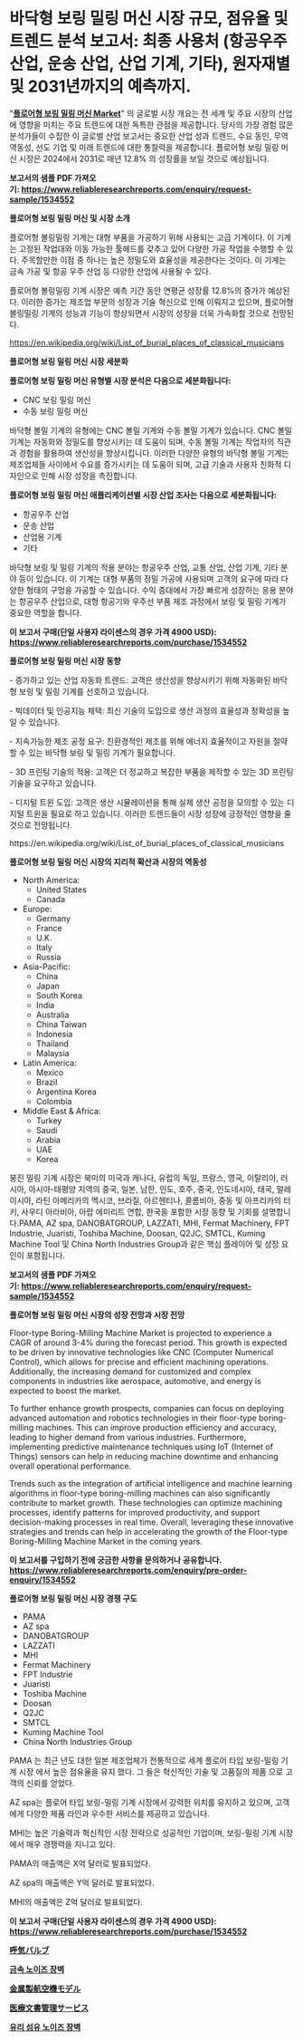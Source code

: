 <p><h1>바닥형 보링 밀링 머신 시장 규모, 점유율 및 트렌드 분석 보고서: 최종 사용처 (항공우주 산업, 운송 산업, 산업 기계, 기타), 원자재별 및 2031년까지의 예측까지.</h1></p><p>"<strong><a href="https://www.reliableresearchreports.com/floor-type-boring-milling-machine-r1534552">플로어형 보링 밀링 머신 Market</a></strong>" 의 글로벌 시장 개요는 전 세계 및 주요 시장의 산업에 영향을 미치는 주요 트렌드에 대한 독특한 관점을 제공합니다. 당사의 가장 경험 많은 분석가들이 수집한 이 글로벌 산업 보고서는 중요한 산업 성과 트렌드, 수요 동인, 무역 역동성, 선도 기업 및 미래 트렌드에 대한 통찰력을 제공합니다. 플로어형 보링 밀링 머신 시장은 2024에서 2031로 매년 12.8% 의 성장률을 보일 것으로 예상됩니다.</p>
<p><strong>보고서의 샘플 PDF 가져오기:&nbsp;<a href="https://www.reliableresearchreports.com/enquiry/request-sample/1534552">https://www.reliableresearchreports.com/enquiry/request-sample/1534552</a></strong></p>
<p><strong>플로어형 보링 밀링 머신 및 시장 소개</strong></p>
<p><p>플로어형 볼링밀링 기계는 대형 부품을 가공하기 위해 사용되는 고급 기계이다. 이 기계는 고정된 작업대와 이동 가능한 툴헤드를 갖추고 있어 다양한 가공 작업을 수행할 수 있다. 주목할만한 이점 중 하나는 높은 정밀도와 효율성을 제공한다는 것이다. 이 기계는 금속 가공 및 항공 우주 산업 등 다양한 산업에 사용될 수 있다.</p><p>플로어형 볼링밀링 기계 시장은 예측 기간 동안 연평균 성장률 12.8%의 증가가 예상된다. 이러한 증가는 제조업 부문의 성장과 기술 혁신으로 인해 이뤄지고 있으며, 플로어형 볼링밀링 기계의 성능과 기능이 향상되면서 시장의 성장을 더욱 가속화할 것으로 전망된다.</p></p>
<p><a href="https://en.wikipedia.org/wiki/List_of_burial_places_of_classical_musicians">https://en.wikipedia.org/wiki/List_of_burial_places_of_classical_musicians</a></p>
<p><strong>플로어형 보링 밀링 머신 시장 세분화</strong></p>
<p><strong>플로어형 보링 밀링 머신 유형별 시장 분석은 다음으로 세분화됩니다:</strong></p>
<p><ul><li>CNC 보링 밀링 머신</li><li>수동 보링 밀링 머신</li></ul></p>
<p><p>바닥형 볼밀 기계의 유형에는 CNC 볼밀 기계와 수동 볼밀 기계가 있습니다. CNC 볼밀 기계는 자동화와 정밀도를 향상시키는 데 도움이 되며, 수동 볼밀 기계는 작업자의 직관과 경험을 활용하여 생산성을 향상시킵니다. 이러한 다양한 유형의 바닥형 볼밀 기계는 제조업체들 사이에서 수요를 증가시키는 데 도움이 되며, 고급 기술과 사용자 친화적 디자인으로 인해 시장 성장을 촉진합니다.</p></p>
<p><strong>플로어형 보링 밀링 머신 애플리케이션별 시장 산업 조사는 다음으로 세분화됩니다:</strong></p>
<p><ul><li>항공우주 산업</li><li>운송 산업</li><li>산업용 기계</li><li>기타</li></ul></p>
<p><p>바닥형 보링 및 밀링 기계의 적용 분야는 항공우주 산업, 교통 산업, 산업 기계, 기타 분야 등이 있습니다. 이 기계는 대형 부품의 정밀 가공에 사용되며 고객의 요구에 따라 다양한 형태의 구멍을 가공할 수 있습니다. 수익 증대에서 가장 빠르게 성장하는 응용 분야는 항공우주 산업으로, 대형 항공기와 우주선 부품 제조 과정에서 보링 및 밀링 기계가 중요한 역할을 합니다.</p></p>
<p><strong>이 보고서 구매(단일 사용자 라이센스의 경우 가격 4900 USD): <a href="https://www.reliableresearchreports.com/purchase/1534552">https://www.reliableresearchreports.com/purchase/1534552</a></strong></p>
<p><strong>플로어형 보링 밀링 머신 시장 동향</strong></p>
<p><p>- 증가하고 있는 산업 자동화 트렌드: 고객은 생산성을 향상시키기 위해 자동화된 바닥형 보링 및 밀링 기계를 선호하고 있습니다.</p><p>- 빅데이터 및 인공지능 채택: 최신 기술의 도입으로 생산 과정의 효율성과 정확성을 높일 수 있습니다.</p><p>- 지속가능한 제조 공정 요구: 친환경적인 제조를 위해 에너지 효율적이고 자원을 절약할 수 있는 바닥형 보링 및 밀링 기계가 필요합니다.</p><p>- 3D 프린팅 기술의 적용: 고객은 더 정교하고 복잡한 부품을 제작할 수 있는 3D 프린팅 기술을 요구하고 있습니다.</p><p>- 디지털 트윈 도입: 고객은 생산 시뮬레이션을 통해 실제 생산 공정을 모의할 수 있는 디지털 트윈을 필요로 하고 있습니다. 이러한 트렌드들이 시장 성장에 긍정적인 영향을 줄 것으로 전망됩니다.</p></p>
<p>https://en.wikipedia.org/wiki/List_of_burial_places_of_classical_musicians</p>
<p><strong>플로어형 보링 밀링 머신 시장의 지리적 확산과 시장의 역동성</strong></p>
<p><ul>
    <li>
        North America:
        <ul>
            <li>United States</li>
            <li>Canada</li>
        </ul>
    </li>
    <li>
        Europe:
        <ul>
            <li>Germany</li>
            <li>France</li>
            <li>U.K.</li>
            <li>Italy</li>
            <li>Russia</li>
        </ul>
    </li>
    <li>
        Asia-Pacific:
        <ul>
            <li>China</li>
            <li>Japan</li>
            <li>South Korea</li>
            <li>India</li>
            <li>Australia</li>
            <li>China Taiwan</li>
            <li>Indonesia</li>
            <li>Thailand</li>
            <li>Malaysia</li>
        </ul>
    </li>
    <li>
        Latin America:
        <ul>
            <li>Mexico</li>
            <li>Brazil</li>
            <li>Argentina Korea</li>
            <li>Colombia</li>
        </ul>
    </li>
    <li>
        Middle East & Africa:
        <ul>
            <li>Turkey</li>
            <li>Saudi</li>
            <li>Arabia</li>
            <li>UAE</li>
            <li>Korea</li>
        </ul>
    </li>
    </ul></p>
<p><p>붕진 밀링 기계 시장은 북미의 미국과 캐나다, 유럽의 독일, 프랑스, 영국, 이탈리아, 러시아, 아시아-태평양 지역의 중국, 일본, 남한, 인도, 호주, 중국, 인도네시아, 태국, 말레이시아, 라틴 아메리카의 멕시코, 브라질, 아르헨티나, 콜롬비아, 중동 및 아프리카의 터키, 사우디 아라비아, 아랍 에미리트 연합, 한국을 포함한 시장 동향 및 기회를 설명합니다.PAMA, AZ spa, DANOBATGROUP, LAZZATI, MHI, Fermat Machinery, FPT Industrie, Juaristi, Toshiba Machine, Doosan, Q2JC, SMTCL, Kuming Machine Tool 및 China North Industries Group과 같은 핵심 플레이어 및 성장 요인이 포함됩니다.</p></p>
<p><strong>보고서의 샘플 PDF 가져오기:&nbsp;<a href="https://www.reliableresearchreports.com/enquiry/request-sample/1534552">https://www.reliableresearchreports.com/enquiry/request-sample/1534552</a></strong></p>
<p><strong>플로어형 보링 밀링 머신 시장의 성장 전망과 시장 전망</strong></p>
<p><p>Floor-type Boring-Milling Machine Market is projected to experience a CAGR of around 3-4% during the forecast period. This growth is expected to be driven by innovative technologies like CNC (Computer Numerical Control), which allows for precise and efficient machining operations. Additionally, the increasing demand for customized and complex components in industries like aerospace, automotive, and energy is expected to boost the market.</p><p>To further enhance growth prospects, companies can focus on deploying advanced automation and robotics technologies in their floor-type boring-milling machines. This can improve production efficiency and accuracy, leading to higher demand from various industries. Furthermore, implementing predictive maintenance techniques using IoT (Internet of Things) sensors can help in reducing machine downtime and enhancing overall operational performance.</p><p>Trends such as the integration of artificial intelligence and machine learning algorithms in floor-type boring-milling machines can also significantly contribute to market growth. These technologies can optimize machining processes, identify patterns for improved productivity, and support decision-making processes in real time. Overall, leveraging these innovative strategies and trends can help in accelerating the growth of the Floor-type Boring-Milling Machine Market in the coming years.</p></p>
<p><strong>이 보고서를 구입하기 전에 궁금한 사항을 문의하거나 공유합니다. <a href="https://www.reliableresearchreports.com/enquiry/pre-order-enquiry/1534552">https://www.reliableresearchreports.com/enquiry/pre-order-enquiry/1534552</a></strong></p>
<p><strong>플로어형 보링 밀링 머신 시장 경쟁 구도</strong></p>
<p><ul><li>PAMA</li><li>AZ spa</li><li>DANOBATGROUP</li><li>LAZZATI</li><li>MHI</li><li>Fermat Machinery</li><li>FPT Industrie</li><li>Juaristi</li><li>Toshiba Machine</li><li>Doosan</li><li>Q2JC</li><li>SMTCL</li><li>Kuming Machine Tool</li><li>China North Industries Group</li></ul></p>
<p><p>PAMA 는 최근 년도 대한 일본 제조업체가 전통적으로 세계 플로어 타입 보링-밀링 기계 시장 에서 높은 점유율을 유지 했다. 그 들은 혁신적인 기술 및 고품질의 제품 으로 고객의 신뢰를 얻었다.</p><p>AZ spa는 플로어 타입 보링-밀링 기계 시장에서 강력한 위치를 유지하고 있으며, 고객에게 다양한 제품 라인과 우수한 서비스를 제공하고 있습니다.</p><p>MHI는 높은 기술력과 혁신적인 시장 전략으로 성공적인 기업이며, 보링-밀링 기계 시장에서 매우 경쟁력을 지니고 있다.</p><p>PAMA의 매출액은 X억 달러로 발표되었다.</p><p>AZ spa의 매출액은 Y억 달러로 발표되었다.</p><p>MHI의 매출액은 Z억 달러로 발표되었다.</p></p>
<p><strong>이 보고서 구매(단일 사용자 라이센스의 경우 가격 4900 USD): <a href="https://www.reliableresearchreports.com/purchase/1534552">https://www.reliableresearchreports.com/purchase/1534552</a></strong></p>
<p><strong><p><a href="https://github.com/roulaayoub-saad/Market-Research-Report-List-3/blob/main/819460376191.md">呼気バルブ</a></p><p><a href="https://github.com/rcabello548/Market-Research-Report-List-3/blob/main/156895594767.md">금속 노이즈 장벽</a></p><p><a href="https://github.com/schmahlson/Market-Research-Report-List-3/blob/main/156702476192.md">金属製航空機モデル</a></p><p><a href="https://medium.com/@mares423/%E5%8C%BB%E7%99%82%E6%96%87%E6%9B%B8%E7%AE%A1%E7%90%86%E3%82%B5%E3%83%BC%E3%83%93%E3%82%B9%E5%B8%82%E5%A0%B4%E3%81%AE%E8%A6%8F%E6%A8%A1-%E6%88%90%E9%95%B7-%E5%B8%82%E5%A0%B4%E3%82%BB%E3%82%B0%E3%83%A1%E3%83%B3%E3%83%86%E3%83%BC%E3%82%B7%E3%83%A7%E3%83%B3%E3%81%8A%E3%82%88%E3%81%B3%E5%9C%B0%E5%9F%9F%E5%88%A5%E3%82%A4%E3%83%B3%E3%82%B5%E3%82%A4%E3%83%88-2031%E5%B9%B4%E3%81%BE%E3%81%A7%E3%81%AE%E4%BA%88%E6%B8%AC%E3%81%AB%E9%96%A2%E3%81%99%E3%82%8B%E6%A5%AD%E7%95%8C%E5%88%86%E6%9E%90-4dfc8f918183">医療文書管理サービス</a></p><p><a href="https://github.com/Nicolasrown5/Market-Research-Report-List-2/blob/main/235838994768.md">유리 섬유 노이즈 장벽</a></p></strong></p>
<p></p>